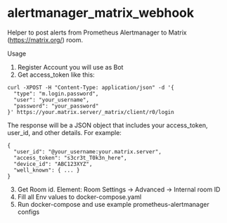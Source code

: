 # alertmanager_matrix_webhook
Helper to post alerts from Prometheus Alertmanager to Matrix (https://matrix.org/) room.

Usage
1. Register Account you will use as Bot
2. Get access_token like this:
```
curl -XPOST -H "Content-Type: application/json" -d '{
  "type": "m.login.password",
  "user": "your_username",
  "password": "your_password"
}' https://your.matrix.server/_matrix/client/r0/login
```
The response will be a JSON object that includes your access_token, user_id, and other details. For example:
```
{
  "user_id": "@your_username:your.matrix.server",
  "access_token": "s3cr3t_T0k3n_here",
  "device_id": "ABC123XYZ",
  "well_known": { ... }
}
```
3. Get Room id. Element: Room Settings -> Advanced -> Internal room ID
4. Fill all Env values to docker-compose.yaml
3. Run docker-compose and use example prometheus-alertmanager configs
